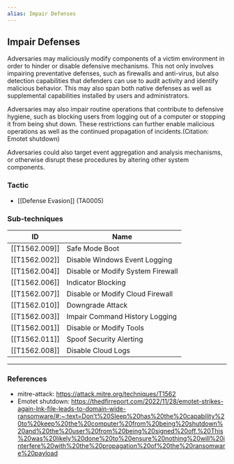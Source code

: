 ```yaml
---
alias: Impair Defenses
---
```


## Impair Defenses

Adversaries may maliciously modify components of a victim environment in order to hinder or disable defensive mechanisms. This not only involves impairing preventative defenses, such as firewalls and anti-virus, but also detection capabilities that defenders can use to audit activity and identify malicious behavior. This may also span both native defenses as well as supplemental capabilities installed by users and administrators.

Adversaries may also impair routine operations that contribute to defensive hygiene, such as blocking users from logging out of a computer or stopping it from being shut down. These restrictions can further enable malicious operations as well as the continued propagation of incidents.(Citation: Emotet shutdown)

Adversaries could also target event aggregation and analysis mechanisms, or otherwise disrupt these procedures by altering other system components.


### Tactic

- [[Defense Evasion]] (TA0005)

### Sub-techniques

| ID | Name |
| --- | --- |
| [[T1562.009]] | Safe Mode Boot |
| [[T1562.002]] | Disable Windows Event Logging |
| [[T1562.004]] | Disable or Modify System Firewall |
| [[T1562.006]] | Indicator Blocking |
| [[T1562.007]] | Disable or Modify Cloud Firewall |
| [[T1562.010]] | Downgrade Attack |
| [[T1562.003]] | Impair Command History Logging |
| [[T1562.001]] | Disable or Modify Tools |
| [[T1562.011]] | Spoof Security Alerting |
| [[T1562.008]] | Disable Cloud Logs |


---
### References

- mitre-attack: https://attack.mitre.org/techniques/T1562
- Emotet shutdown: https://thedfirreport.com/2022/11/28/emotet-strikes-again-lnk-file-leads-to-domain-wide-ransomware/#:~:text=Don’t%20Sleep%20has%20the%20capability%20to%20keep%20the%20computer%20from%20being%20shutdown%20and%20the%20user%20from%20being%20signed%20off.%20This%20was%20likely%20done%20to%20ensure%20nothing%20will%20interfere%20with%20the%20propagation%20of%20the%20ransomware%20payload
